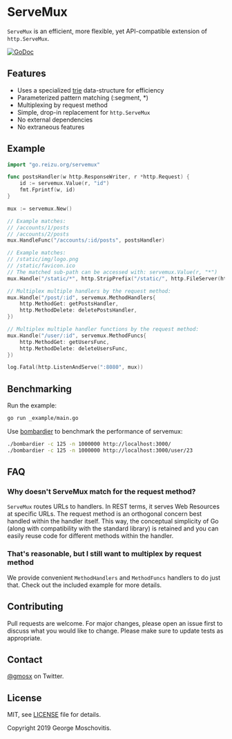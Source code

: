 # ServeMux

`ServeMux` is an efficient, more flexible, yet API-compatible extension of `http.ServeMux`.

[![GoDoc](https://godoc.org/go.reizu.org/servemux?status.svg)](https://godoc.org/go.reizu.org/servemux)

## Features

* Uses a specialized [trie](https://en.wikipedia.org/wiki/Trie) data-structure for efficiency
* Parameterized pattern matching (:segment, *)
* Multiplexing by request method
* Simple, drop-in replacement for `http.ServeMux`
* No external dependencies
* No extraneous features

## Example

```go
import "go.reizu.org/servemux"

func postsHandler(w http.ResponseWriter, r *http.Request) {
    id := servemux.Value(r, "id")
    fmt.Fprintf(w, id)
}

mux := servemux.New()

// Example matches:
// /accounts/1/posts
// /accounts/2/posts
mux.HandleFunc("/accounts/:id/posts", postsHandler)

// Example matches:
// /static/img/logo.png
// /static/favicon.ico
// The matched sub-path can be accessed with: servemux.Value(r, "*")
mux.Handle("/static/*", http.StripPrefix("/static/", http.FileServer(http.Dir("./static"))))

// Multiplex multiple handlers by the request method:
mux.Handle("/post/:id", servemux.MethodHandlers{
    http.MethodGet: getPostsHandler,
    http.MethodDelete: deletePostsHandler,
})

// Multiplex multiple handler functions by the request method:
mux.Handle("/user/:id", servemux.MethodFuncs{
    http.MethodGet: getUsersFunc,
    http.MethodDelete: deleteUsersFunc,
})

log.Fatal(http.ListenAndServe(":8080", mux))
```

## Benchmarking

Run the example:

```sh
go run _example/main.go
```

Use [bombardier](https://github.com/codesenberg/bombardier) to benchmark the performance of servemux:

```sh
./bombardier -c 125 -n 1000000 http://localhost:3000/
./bombardier -c 125 -n 1000000 http://localhost:3000/user/23
```

## FAQ

### Why doesn't ServeMux match for the request method?

`ServeMux` routes URLs to handlers. In REST terms, it serves Web Resources at specific URLs. The request method is an orthogonal concern best handled within the handler itself. This way, the conceptual simplicity of Go (along with compatibility with the standard library) is retained and you can easily reuse code for different methods within the handler.

### That's reasonable, but I still want to multiplex by request method

We provide convenient `MethodHandlers` and `MethodFuncs` handlers to do just that. Check out the included example for more details.

## Contributing

Pull requests are welcome. For major changes, please open an issue first to discuss what you would like to change. Please make sure to update tests as appropriate.

## Contact

[@gmosx](https://twitter.com/gmosx) on Twitter.

## License

MIT, see [LICENSE](./LICENSE) file for details.

Copyright 2019 George Moschovitis.
